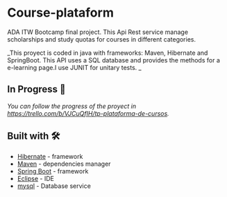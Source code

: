 # Course-plataform
ADA ITW Bootcamp final project. This Api Rest service manage scholarships and study quotas for courses in different categories.

_This proyect is coded in java with frameworks: Maven, Hibernate and SpringBoot. This API uses a SQL database and provides the methods for a e-learning page.I use JUNIT for unitary tests.  _

## In Progress 🚀

_You can follow the progress of the proyect in https://trello.com/b/VJCuQfIH/tp-plataforma-de-cursos._


## Built with 🛠️

* [Hibernate](https://hibernate.org/) - framework 
* [Maven](https://maven.apache.org/) - dependencies manager
* [Spring Boot](https://spring.io/projects/spring-boot) - framework 
* [Eclipse](https://www.eclipse.org/downloads/) - IDE
* [mysql](https://www.mysql.com/products/workbench/) - Database service
